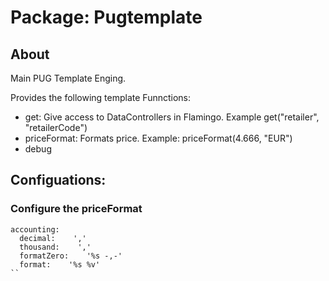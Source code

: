 # Package: Pugtemplate


## About
Main PUG Template Enging.

Provides the following template Funnctions:

* get: Give access to DataControllers in Flamingo. Example get("retailer", "retailerCode")
* priceFormat: Formats price. Example: priceFormat(4.666, "EUR")
* debug


## Configuations:

### Configure the priceFormat
```
accounting:
  decimal:    ','
  thousand:    ','
  formatZero:    '%s -,-'
  format:    '%s %v'
``
